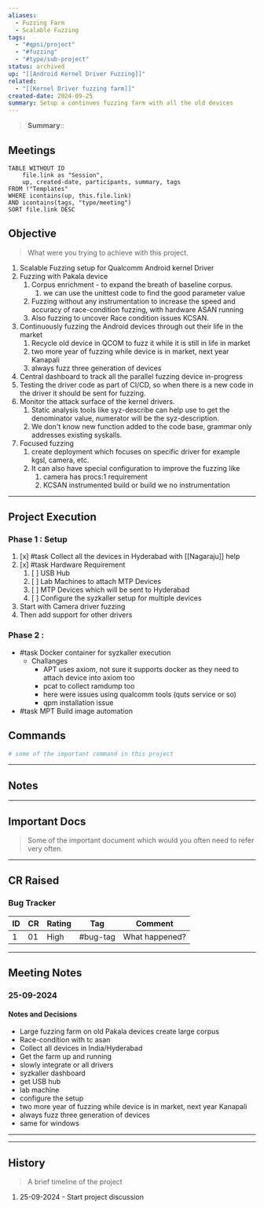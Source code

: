 ```yaml
---
aliases:
  - Fuzzing Farm
  - Scalable Fuzzing
tags:
  - "#qpsi/project"
  - "#fuzzing"
  - "#type/sub-project"
status: archived
up: "[[Android Kernel Driver Fuzzing]]"
related:
  - "[[Kernel Driver fuzzing farm]]"
created-date: 2024-09-25
summary: Setup a continues fuzzing farm with all the old devices
---
```


> **Summary**:: 


## Meetings

```dataview
TABLE WITHOUT ID
	file.link as "Session",
	up, created-date, participants, summary, tags
FROM !"Templates"
WHERE icontains(up, this.file.link)
AND icontains(tags, "type/meeting")
SORT file.link DESC
```

## Objective

> What were you trying to achieve with this project.

1. Scalable Fuzzing setup for Qualcomm Android kernel Driver
2. Fuzzing with Pakala device 
	1. Corpus enrichment - to expand the breath of baseline corpus.
		1. we can use the unittest code to find the good parameter value
	2. Fuzzing without any instrumentation to increase the speed and accuracy of race-condition fuzzing, with hardware ASAN running
	3. Also fuzzing to uncover Race condition issues KCSAN.
3. Continuously fuzzing the Android devices through out their life in the market
	1. Recycle old device in QCOM to fuzz it while it is still in life in market
	2. two more year of fuzzing while device is in market, next year Kanapali
	3. always fuzz three generation of devices
4. Central dashboard to track all the parallel fuzzing device in-progress
5. Testing the driver code as part of CI/CD, so when there is a new code in the driver it should be sent for fuzzing.
6. Monitor the attack surface of the kernel drivers.
	1. Static analysis tools like syz-describe can help use to get the denominator value, numerator will be the syz-description.
	2. We don't know new function added to the code base, grammar only addresses existing syskalls.
7. Focused fuzzing
	1. create deployment which focuses on specific driver for example kgsl, camera, etc.
	2. It can also have special configuration to improve the fuzzing like
		1. camera has procs:1 requirement
		2. KCSAN instrumented build or build we no instrumentation
---

## Project Execution

### Phase 1 : Setup

1. [x] #task Collect all the devices in Hyderabad with [[Nagaraju]] help
2. [x] #task Hardware Requirement
	1. [ ] USB Hub
	2. [ ] Lab Machines to attach MTP Devices
	3. [ ] MTP Devices which will be sent to Hyderabad
	4. [ ] Configure the syzkaller setup for multiple devices
3. Start with Camera driver fuzzing
4. Then add support for other drivers

### Phase 2 : 
- #task Docker container for syzkaller execution 
	- Challanges
		- APT uses axiom, not sure it supports docker as they need to attach device into axiom too
		- pcat to collect ramdump too
		- here were issues using qualcomm tools (quts service or so)
		- qpm installation issue
- #task MPT Build image automation 

## Commands

```bash
# some of the important command in this project
```
---

## Notes

---

## Important Docs
> Some of the important document which would you often need to refer very often.

---

## CR Raised

### Bug Tracker

| ID | CR | Rating | Tag | Comment |
|---|---|---|---|---|
| 1 | 01 | High | #bug-tag| What happened?|

---

## Meeting Notes

### 25-09-2024

#### Notes and Decisions

- Large fuzzing farm on old Pakala devices create large corpus
- Race-condition with tc asan
- Collect all devices in India/Hyderabad
- Get the farm up and running
- slowly integrate or all drivers
- syzkaller dashboard
- get USB hub
- lab machine
- configure the setup
- two more year of fuzzing while device is in market, next year Kanapali
- always fuzz three generation of devices
- same for windows

---
---

## History

> A brief timeline of the project

1. 25-09-2024 - Start project discussion